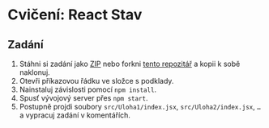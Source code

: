 # Cvičení: React Stav

## Zadání

1. Stáhni si zadání jako [ZIP](https://github.com/Czechitas-podklady-WEB/Cviceni-React-stav/archive/zadani.zip) nebo forkni [tento repozitář](https://github.com/Czechitas-podklady-WEB/Cviceni-React-stav) a kopii k sobě naklonuj.
1. Otevři příkazovou řádku ve složce s podklady.
1. Nainstaluj závislosti pomocí `npm install`.
1. Spusť vývojový server přes `npm start`.
1. Postupně projdi soubory `src/Uloha1/index.jsx`, `src/Uloha2/index.jsx`, `…` a vypracuj zadání v komentářích.
